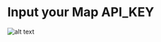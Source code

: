# Input your Map API_KEY

![alt text](https://github.com/jineshsubedi/map-with-cluster/main/image.png?raw=true)
